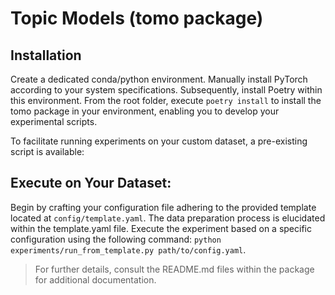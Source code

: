 # Topic Models (tomo package)

## Installation

Create a dedicated conda/python environment. Manually install PyTorch according to your system specifications. Subsequently, install Poetry within this environment. From the root folder, execute `poetry install` to install the tomo package in your environment, enabling you to develop your experimental scripts.

To facilitate running experiments on your custom dataset, a pre-existing script is available:

## Execute on Your Dataset:

Begin by crafting your configuration file adhering to the provided template located at `config/template.yaml`. The data preparation process is elucidated within the template.yaml file. Execute the experiment based on a specific configuration using the following command: `python experiments/run_from_template.py path/to/config.yaml`.

> For further details, consult the README.md files within the package for additional documentation.